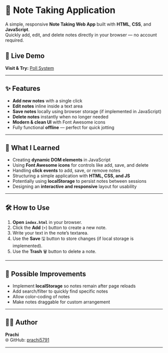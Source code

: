 # 📝 Note Taking Application

A simple, responsive **Note Taking Web App** built with **HTML**, **CSS**, and **JavaScript**.  
Quickly add, edit, and delete notes directly in your browser — no account required.

## 🔗 Live Demo

**Visit & Try:** [Poll System](https://prachi5791.github.io/Sticky-Note-Application/)

---

## ✨ Features

- **Add new notes** with a single click
- **Edit notes** inline inside a text area
- **Save notes** locally using browser storage (if implemented in JavaScript)
- **Delete notes** instantly when no longer needed
- **Modern & clean UI** with Font Awesome icons
- Fully functional **offline** — perfect for quick jotting

---

## 🚀 What I Learned

- Creating **dynamic DOM elements** in JavaScript  
- Using **Font Awesome icons** for controls like add, save, and delete
- Handling **click events** to add, save, or remove notes
- Structuring a simple application with **HTML, CSS, and JS**
- Potentially using **localStorage** to persist notes between sessions
- Designing an **interactive and responsive** layout for usability

---

## 🛠️ How to Use

1. **Open `index.html`** in your browser.
2. Click the **Add** (`+`) button to create a new note.
3. Write your text in the note’s textarea.
4. Use the **Save** 🖫 button to store changes (if local storage is implemented).
5. Use the **Trash** 🗑 button to delete a note.

---

## 🎯 Possible Improvements

- Implement **localStorage** so notes remain after page reloads
- Add search/filter to quickly find specific notes
- Allow color-coding of notes
- Make notes draggable for custom arrangement

---

## 👩‍💻 Author

**Prachi**  
🌐 GitHub: [prachi5791](https://github.com/prachi5791)

---
